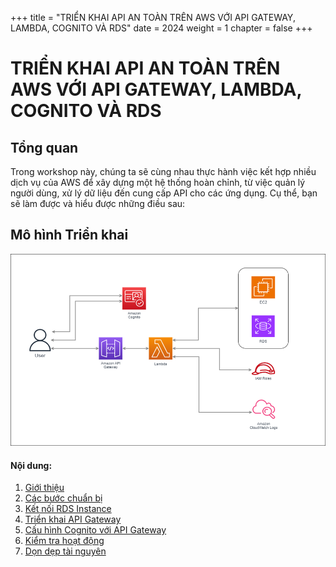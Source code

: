 +++
title = "TRIỂN KHAI API AN TOÀN TRÊN AWS VỚI API GATEWAY, LAMBDA, COGNITO VÀ RDS"
date = 2024
weight = 1
chapter = false
+++

# TRIỂN KHAI API AN TOÀN TRÊN AWS VỚI API GATEWAY, LAMBDA, COGNITO VÀ RDS

## Tổng quan

Trong workshop này, chúng ta sẽ cùng nhau thực hành việc kết hợp nhiều dịch vụ của AWS để xây dựng một hệ thống hoàn chỉnh, từ việc quản lý người dùng, xử lý dữ liệu đến cung cấp API cho các ứng dụng. Cụ thể, bạn sẽ làm được và hiểu được những điều sau:

## Mô hình Triển khai

![Mô hình triển khai](/images/0/0000.png?width=90pc)

#### Nội dung:

1. [Giới thiệu](1-introduction)
2. [Các bước chuẩn bị](2-prepareration)
3. [Kết nối RDS Instance](3-connect-rds)
4. [Triển khai API Gateway](4-configure-apigateway)
5. [Cấu hình Cognito với API Gateway](5-configure-cognito)
6. [Kiểm tra hoạt động](6-testing)
7. [Dọn dẹp tài nguyên](7-clean-up)
